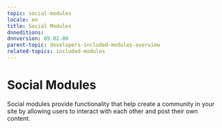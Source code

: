 ```yaml
---
topic: social-modules
locale: en
title: Social Modules
dnneditions: 
dnnversion: 09.02.00
parent-topic: developers-included-modules-overview
related-topics: included-modules
---
```


# Social Modules

Social modules provide functionality that help create a community in your site by allowing users to interact with each other and post their own content.